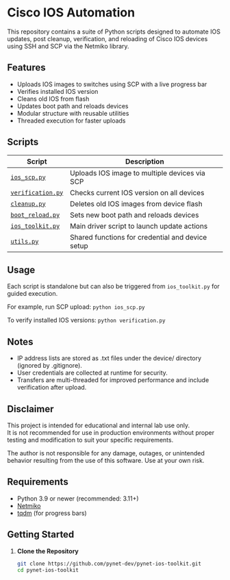 # Cisco IOS Automation

This repository contains a suite of Python scripts designed to automate IOS updates, post cleanup, verification, and reloading of Cisco IOS devices using SSH and SCP via the Netmiko library.

## Features

- Uploads IOS images to switches using SCP with a live progress bar
- Verifies installed IOS version
- Cleans old IOS from flash
- Updates boot path and reloads devices
- Modular structure with reusable utilities
- Threaded execution for faster uploads

## Scripts

| Script                                   | Description                                        |
|------------------------------------------|----------------------------------------------------|
| [`ios_scp.py`](ios-toolkit/ios_scp.py)               | Uploads IOS image to multiple devices via SCP      |
| [`verification.py`](ios-toolkit/verification.py)     | Checks current IOS version on all devices          |
| [`cleanup.py`](ios-toolkit/cleanup.py)               | Deletes old IOS images from device flash           |
| [`boot_reload.py`](ios-toolkit/boot_reload.py)       | Sets new boot path and reloads devices             |
| [`ios_toolkit.py`](ios-toolkit/ios_toolkit.py)       | Main driver script to launch update actions        |
| [`utils.py`](ios-toolkit/utils.py)                   | Shared functions for credential and device setup   |

## Usage

Each script is standalone but can also be triggered from `ios_toolkit.py` for guided execution.

For example, run SCP upload:
`python ios_scp.py`

To verify installed IOS versions:
`python verification.py`

## Notes

- IP address lists are stored as .txt files under the device/ directory (ignored by .gitignore).
- User credentials are collected at runtime for security.
- Transfers are multi-threaded for improved performance and include verification after upload.

## Disclaimer

This project is intended for educational and internal lab use only.  
It is not recommended for use in production environments without proper testing and modification to suit your specific requirements.

The author is not responsible for any damage, outages, or unintended behavior resulting from the use of this software.
Use at your own risk.

## Requirements

- Python 3.9 or newer (recommended: 3.11+)
- [Netmiko](https://github.com/ktbyers/netmiko)
- [tqdm](https://pypi.org/project/tqdm/) (for progress bars)

##  Getting Started

1. **Clone the Repository**

   ```bash
   git clone https://github.com/pynet-dev/pynet-ios-toolkit.git
   cd pynet-ios-toolkit
